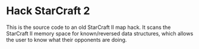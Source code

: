 # Hack StarCraft 2

This is the source code to an old StarCraft II map hack. It scans the StarCraft
II memory space for known/reversed data structures, which allows the user to
know what their opponents are doing.
